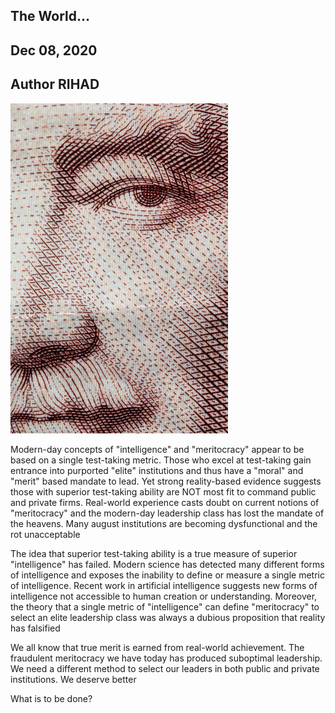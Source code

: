 ## The World...
## Dec 08, 2020
## Author RIHAD

<img src="./assets/t6.png"/>

Modern-day concepts of "intelligence" and "meritocracy" appear to be based on a single test-taking metric. Those who excel at test-taking gain entrance into purported "elite" institutions and thus have a "moral" and "merit" based mandate to lead. Yet strong reality-based evidence suggests those with superior test-taking ability are NOT most fit to command public and private firms. Real-world experience casts doubt on current notions of "meritocracy" and the modern-day leadership class has lost the mandate of the heavens. Many august institutions are becoming dysfunctional and the rot unacceptable

The idea that superior test-taking ability is a true measure of superior "intelligence" has failed. Modern science has detected many different forms of intelligence and exposes the inability to define or measure a single metric of intelligence. Recent work in artificial intelligence suggests new forms of intelligence not accessible to human creation or understanding. Moreover, the theory that a single metric of "intelligence" can define "meritocracy" to select an elite leadership class was always a dubious proposition that reality has falsified

We all know that true merit is earned from real-world achievement. The fraudulent meritocracy we have today has produced suboptimal leadership. We need a different method to select our leaders in both public and private institutions. We deserve better

What is to be done?
